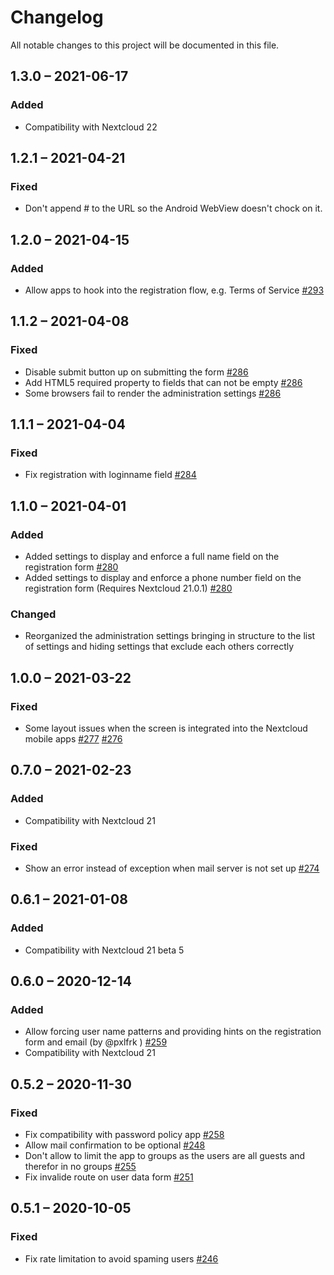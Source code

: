 # Changelog
All notable changes to this project will be documented in this file.

## 1.3.0 – 2021-06-17
### Added
- Compatibility with Nextcloud 22

## 1.2.1 – 2021-04-21
### Fixed
- Don't append # to the URL so the Android WebView doesn't chock on it.

## 1.2.0 – 2021-04-15
### Added
- Allow apps to hook into the registration flow, e.g. Terms of Service
  [#293](https://github.com/nextcloud/registration/pull/293)

## 1.1.2 – 2021-04-08
### Fixed
- Disable submit button up on submitting the form
  [#286](https://github.com/nextcloud/registration/pull/286)
- Add HTML5 required property to fields that can not be empty
  [#286](https://github.com/nextcloud/registration/pull/286)
- Some browsers fail to render the administration settings
  [#286](https://github.com/nextcloud/registration/pull/286)

## 1.1.1 – 2021-04-04
### Fixed
- Fix registration with loginname field
  [#284](https://github.com/nextcloud/registration/pull/284)

## 1.1.0 – 2021-04-01
### Added
- Added settings to display and enforce a full name field on the registration form
  [#280](https://github.com/nextcloud/registration/pull/280)
- Added settings to display and enforce a phone number field on the registration form (Requires Nextcloud 21.0.1)
  [#280](https://github.com/nextcloud/registration/pull/280)
  
### Changed
- Reorganized the administration settings bringing in structure to the list of settings and hiding settings that exclude each others correctly

## 1.0.0 – 2021-03-22
### Fixed
- Some layout issues when the screen is integrated into the Nextcloud mobile apps
  [#277](https://github.com/nextcloud/registration/pull/277)
  [#276](https://github.com/nextcloud/registration/pull/276)

## 0.7.0 – 2021-02-23
### Added
 - Compatibility with Nextcloud 21

### Fixed
- Show an error instead of exception when mail server is not set up
  [#274](https://github.com/nextcloud/registration/pull/274)

## 0.6.1 – 2021-01-08
### Added
 - Compatibility with Nextcloud 21 beta 5

## 0.6.0 – 2020-12-14
### Added
 - Allow forcing user name patterns and providing hints on the registration form and email (by @pxlfrk )
    [#259](https://github.com/nextcloud/registration/pull/259)
 - Compatibility with Nextcloud 21

## 0.5.2 – 2020-11-30
### Fixed
 - Fix compatibility with password policy app
    [#258](https://github.com/nextcloud/registration/pull/258)
 - Allow mail confirmation to be optional
    [#248](https://github.com/nextcloud/registration/pull/248)
 - Don't allow to limit the app to groups as the users are all guests and therefor in no groups
    [#255](https://github.com/nextcloud/registration/pull/255)
 - Fix invalide route on user data form
    [#251](https://github.com/nextcloud/registration/pull/251)

## 0.5.1 – 2020-10-05
### Fixed
 - Fix rate limitation to avoid spaming users
    [#246](https://github.com/nextcloud/registration/pull/246)
